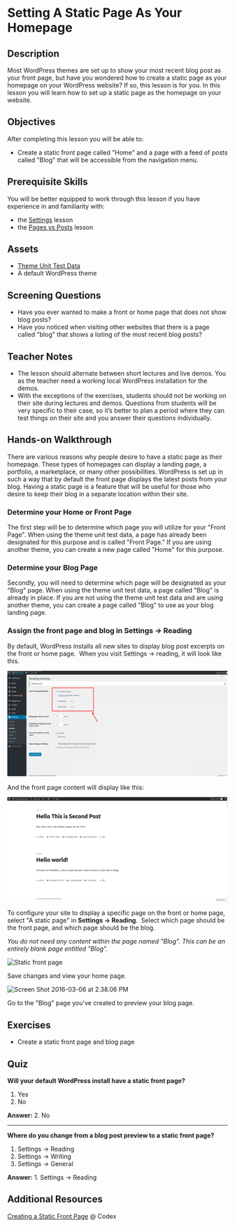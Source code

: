 # Setting A Static Page As Your Homepage

## Description

Most WordPress themes are set up to show your most recent blog post as your front page, but have you wondered how to create a static page as your homepage on your WordPress website? If so, this lesson is for you. In this lesson you will learn how to set up a static page as the homepage on your website.

## Objectives

After completing this lesson you will be able to:

*   Create a static front page called "Home" and a page with a feed of posts called "Blog" that will be accessible from the navigation menu.

## Prerequisite Skills

You will be better equipped to work through this lesson if you have experience in and familiarity with:

*   the [Settings](https://make.wordpress.org/training/handbook/user-lessons/settings/) lesson
*   the [Pages vs Posts](https://make.wordpress.org/training/handbook/user-lessons/pages-vs-posts/) lesson

## Assets

*   [Theme Unit Test Data](https://wpcom-themes.svn.automattic.com/demo/theme-unit-test-data.xml)
*   A default WordPress theme

## Screening Questions

*   Have you ever wanted to make a front or home page that does not show blog posts?
*   Have you noticed when visiting other websites that there is a page called "blog" that shows a listing of the most recent blog posts?

## Teacher Notes

*   The lesson should alternate between short lectures and live demos. You as the teacher need a working local WordPress installation for the demos.
*   With the exceptions of the exercises, students should not be working on their site during lectures and demos. Questions from students will be very specific to their case, so it’s better to plan a period where they can test things on their site and you answer their questions individually.

## Hands-on Walkthrough

There are various reasons why people desire to have a static page as their homepage. These types of homepages can display a landing page, a portfolio, a marketplace, or many other possibilities. WordPress is set up in such a way that by default the front page displays the latest posts from your blog. Having a static page is a feature that will be useful for those who desire to keep their blog in a separate location within their site.

### Determine your Home or Front Page

The first step will be to determine which page you will utilize for your "Front Page". When using the theme unit test data, a page has already been designated for this purpose and is called "Front Page." If you are using another theme, you can create a new page called "Home" for this purpose.

### Determine your Blog Page

Secondly, you will need to determine which page will be designated as your "Blog" page. When using the theme unit test data, a page called "Blog" is already in place. If you are not using the theme unit test data and are using another theme, you can create a page called "Blog" to use as your blog landing page.

### Assign the front page and blog in Settings -> Reading

By default, WordPress installs all new sites to display blog post excerpts on the front or home page.  When you visit Settings -> reading, it will look like this.

![Blog on Front Page reading settings](images/reading-settings.png)

And the front page content will display like this:

![Home Page as Blog Excerpts](images/static-front-page.png)

To configure your site to display a specific page on the front or home page, select "A static page" in **Settings -> Reading**.  Select which page should be the front page, and which page should be the blog.

_You do not need any content within the page named "Blog". This can be an entirely blank page entitled "Blog"._

![Static front page](https://make.wordpress.org/training/files/2015/12/Screen-Shot-2016-03-06-at-2.15.11-PM.png)

Save changes and view your home page.

![Screen Shot 2016-03-06 at 2.38.06 PM](https://make.wordpress.org/training/files/2015/12/Screen-Shot-2016-03-06-at-2.38.06-PM-1024x769.png)

Go to the "Blog" page you've created to preview your blog page.

## Exercises

*   Create a static front page and blog page

## Quiz

**Will your default WordPress install have a static front page?**

1.  Yes
2.  No

**Answer:** 2\. No 

<hr>

**Where do you change from a blog post preview to a static front page?**

1.  Settings -> Reading
2.  Settings -> Writing
3.  Settings -> General

**Answer:** 1\. Settings -> Reading

## Additional Resources

[Creating a Static Front Page](https://codex.wordpress.org/Creating_a_Static_Front_Page) @ Codex
